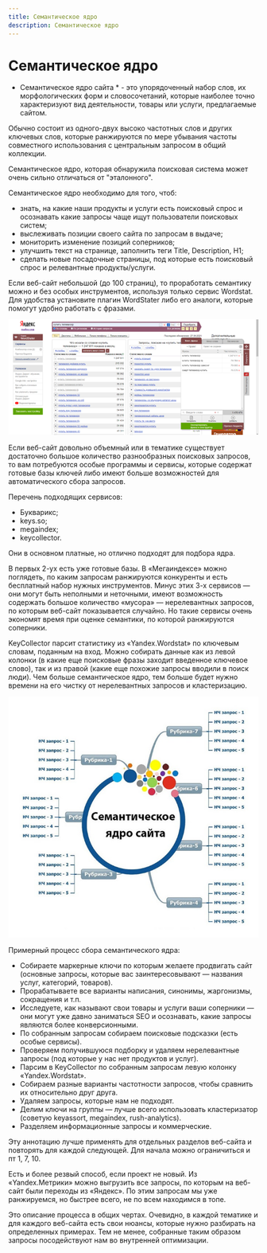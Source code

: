 ```yaml
---
title: Семантическое ядро
description: Семантическое ядро
---
```


# Семантическое ядро

* Семантическое ядро сайта * - это упорядоченный набор слов, их морфологических форм и словосочетаний, которые наиболее точно характеризуют вид деятельности, товары или услуги, предлагаемые сайтом.

Обычно состоит из одного-двух высоко частотных слов и других ключевых слов, которые ранжируются по мере убывания частоты совместного использования с центральным запросом в общий коллекции.

Семантическое ядро, которая обнаружила поисковая система может очень сильно отличаться от "эталонного".

Семантическое ядро необходимо для того, чтоб:

* знать, на какие наши продукты и услуги есть поисковый спрос и осознавать какие запросы чаще ищут пользователи поисковых систем;
* выслеживать позиции своего сайта по запросам в выдаче;
* мониторить изменение позиций соперников;
* улучшить текст на странице, заполнить теги Title, Description, H1;
* сделать новые посадочные страницы, под которые есть поисковый спрос и релевантные продукты/услуги.

Если веб-сайт небольшой (до 100 страниц), то проработать семантику можно и без особых инструментов, используя только сервис Wordstat. Для удобства установите плагин WordStater либо его аналоги, которые помогут удобно работать с фразами.

![Картинка](./1.png)

Если веб-сайт довольно объемный или в тематике существует достаточно большое количество разнообразных поисковых запросов, то вам потребуются особые программы и сервисы, которые содержат готовые базы ключей либо имеют больше возможностей для автоматического сбора запросов.

Перечень подходящих сервисов:

* Букварикс;
* keys.so;
* megaindex;
* keycollector.

Они в основном платные, но отлично подходят для подбора ядра.

В первых 2-ух есть уже готовые базы. В «Мегаиндексе» можно поглядеть, по каким запросам ранжируются конкуренты и есть бесплатный набор нужных инструментов. Минус этих 3-х сервисов — они могут быть неполными и неточными, имеют возможность содержать большое количество «мусора» — нерелевантных запросов, по которым веб-сайт показывается случайно. Но такие сервисы очень экономят время при оценке семантики, по которой ранжируются соперники.

KeyCollector парсит статистику из «Yandex.Wordstat» по ключевым словам, поданным на вход. Можно собирать данные как из левой колонки (в какие еще поисковые фразы заходит введенное ключевое слово), так и из правой (какие еще похожие запросы вводили в поиск люди). Чем больше семантическое ядро, тем больше будет нужно времени на его чистку от нерелевантных запросов и кластеризацию.

![Картинка](./2.jpg)

Примерный процесс сбора семантического ядра:

* Собираете маркерные ключи по которым желаете продвигать сайт (основные запросы, которые вас заинтересовывают — названия услуг, категорий, товаров).
* Прорабатываете все варианты написания, синонимы, жаргонизмы, сокращения и т.п.
* Исследуете, как называют свои товары и услуги ваши соперники — они могут уже давно заниматься SEO и осознавать, какие запросы являются более конверсионными.
* По собранным запросам собираем поисковые подсказки (есть особые сервисы).
* Проверяем получившуюся подборку и удаляем нерелевантные запросы (под которые у нас нет продуктов и услуг).
* Парсим в KeyCollector по собранным запросам левую колонку «Yandex.Wordstat».
* Собираем разные варианты частотности запросов, чтобы сравнить их относительно друг друга.
* Удаляем запросы, которые нам не подходят.
* Делим ключи на группы — лучше всего использовать кластеризатор (советую keyassort, megaindex, rush-analytics).
* Разделяем информационные запросы и коммерческие.

Эту аннотацию лучше применять для отдельных разделов веб-сайта и повторять для каждой следующей. Для начала можно ограничиться и пт 1, 7, 10.

Есть и более резвый способ, если проект не новый. Из «Yandex.Метрики» можно выгрузить все запросы, по которым на веб-сайт были переходы из «Яндекс». По этим запросам мы уже ранжируемся, но быстрее всего, не по всем находимся в топе.

Это описание процесса в общих чертах. Очевидно, в каждой тематике и для каждого веб-сайта есть свои нюансы, которые нужно разбирать на определенных примерах. Тем не менее, собранные таким образом запросы посодействуют нам во внутренней оптимизации.
